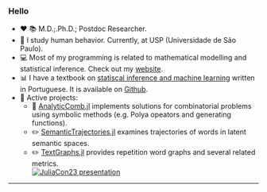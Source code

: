 ### Hello



- :heart: :books: M.D.;.Ph.D.; Postdoc Researcher.  
- :book: I study human behavior. Currently, at USP (Universidade de São Paulo).     
- :computer: Most of my programming is related to mathematical modelling and statistical inference. Check out my [website](https://fargolo.github.io/).  
- :bar_chart: I have a textbook on [statiscal inference and machine learning](https://leanpub.com/cienciadados) written in Portuguese. It is available on [Github](https://github.com/fargolo/stat-learn).  
- :hammer: Active projects:
  - :pencil: [AnalyticComb.jl](https://github.com/fargolo/AnalyticComb.jl) implements solutions for combinatorial problems using symbolic methods (e.g. Polya opeators and generating functions).
  - :pencil2: [SemanticTrajectories.jl](https://github.com/fargolo/SemanticTrajectories.jl) examines trajectories of words in latent semantic spaces.  
  - :pencil2: [TextGraphs.jl](https://github.com/fargolo/TextGraphs.jl) provides repetition word graphs and several related metrics.  
     [![JuliaCon23 presentation](https://img.youtube.com/vi/4jJD4F40WBA/maxresdefault.jpg)](https://www.youtube.com/watch?v=4jJD4F40WBA)


-----------------------------------------

